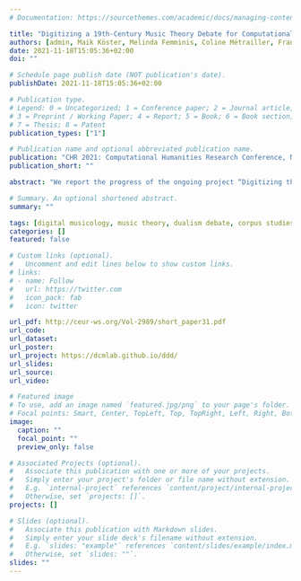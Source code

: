 ```yaml
---
# Documentation: https://sourcethemes.com/academic/docs/managing-content/

title: "Digitizing a 19th-Century Music Theory Debate for Computational Analysis"
authors: [admin, Maik Köster, Melinda Femminis, Coline Métrailler, François Bavaud]
date: 2021-11-18T15:05:36+02:00
doi: ""

# Schedule page publish date (NOT publication's date).
publishDate: 2021-11-18T15:05:36+02:00

# Publication type.
# Legend: 0 = Uncategorized; 1 = Conference paper; 2 = Journal article;
# 3 = Preprint / Working Paper; 4 = Report; 5 = Book; 6 = Book section;
# 7 = Thesis; 8 = Patent
publication_types: ["1"]

# Publication name and optional abbreviated publication name.
publication: "CHR 2021: Computational Humanities Research Conference, November 17–19, 2021, Amsterdam, The Netherlands"
publication_short: ""

abstract: "We report the progress of the ongoing project “Digitizing the Dualism Debate: a case study in the computational analysis of historical music theory sources”. First, we give a brief introduction to the dualism debate, a central discussion in 19th-century German music theory. We then describe the transcription pipeline with which we process the digitized sources in order to arrive at a corpus of computationally feasible representations, and discuss a number of encountered challenges, e.g. the assignment of structural types and idiosyncratic symbols. Employing text similarity measures and topic modeling, we present some preliminary analyses. Future steps include text annotation, music encoding, and the presentation of the corpus with an online interface."

# Summary. An optional shortened abstract.
summary: ""

tags: [digital musicology, music theory, dualism debate, corpus studies, computational humanities]
categories: []
featured: false

# Custom links (optional).
#   Uncomment and edit lines below to show custom links.
# links:
# - name: Follow
#   url: https://twitter.com
#   icon_pack: fab
#   icon: twitter

url_pdf: http://ceur-ws.org/Vol-2989/short_paper31.pdf
url_code:
url_dataset:
url_poster:
url_project: https://dcmlab.github.io/ddd/
url_slides:
url_source:
url_video:

# Featured image
# To use, add an image named `featured.jpg/png` to your page's folder. 
# Focal points: Smart, Center, TopLeft, Top, TopRight, Left, Right, BottomLeft, Bottom, BottomRight.
image:
  caption: ""
  focal_point: ""
  preview_only: false

# Associated Projects (optional).
#   Associate this publication with one or more of your projects.
#   Simply enter your project's folder or file name without extension.
#   E.g. `internal-project` references `content/project/internal-project/index.md`.
#   Otherwise, set `projects: []`.
projects: []

# Slides (optional).
#   Associate this publication with Markdown slides.
#   Simply enter your slide deck's filename without extension.
#   E.g. `slides: "example"` references `content/slides/example/index.md`.
#   Otherwise, set `slides: ""`.
slides: ""
---
```

